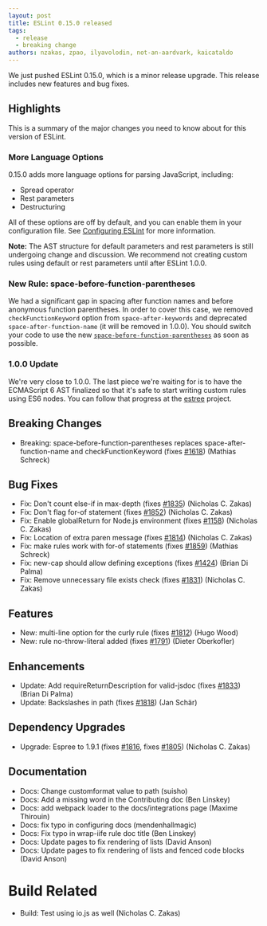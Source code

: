 ```yaml
---
layout: post
title: ESLint 0.15.0 released
tags:
  - release
  - breaking change
authors: nzakas, zpao, ilyavolodin, not-an-aardvark, kaicataldo
---
```


We just pushed ESLint 0.15.0, which is a minor release upgrade. This release includes new features and bug fixes.

## Highlights

This is a summary of the major changes you need to know about for this version of ESLint.

### More Language Options

0.15.0 adds more language options for parsing JavaScript, including:

* Spread operator
* Rest parameters
* Destructuring

All of these options are off by default, and you can enable them in your configuration file. See [Configuring ESLint](https://eslint.org/docs/user-guide/configuring) for more information.

**Note:** The AST structure for default parameters and rest parameters is still undergoing change and discussion. We recommend not creating custom rules using default or rest parameters until after ESLint 1.0.0.

### New Rule: space-before-function-parentheses

We had a significant gap in spacing after function names and before anonymous function parentheses. In order to cover this case, we removed `checkFunctionKeyword` option from `space-after-keywords` and deprecated `space-after-function-name` (it will be removed in 1.0.0). You should switch your code to use the new [`space-before-function-parentheses`](https://eslint.org/docs/rules/space-before-function-parentheses) as soon as possible.

### 1.0.0 Update

We're very close to 1.0.0. The last piece we're waiting for is to have the ECMAScript 6 AST finalized so that it's safe to start writing custom rules using ES6 nodes. You can follow that progress at the [estree](https://github.com/estree/estree/) project.

## Breaking Changes

* Breaking: space-before-function-parentheses replaces space-after-function-name and checkFunctionKeyword (fixes [#1618](https://github.com/eslint/eslint/issues/1618)) (Mathias Schreck)

## Bug Fixes

* Fix: Don't count else-if in max-depth (fixes [#1835](https://github.com/eslint/eslint/issues/1835)) (Nicholas C. Zakas)
* Fix: Don't flag for-of statement (fixes [#1852](https://github.com/eslint/eslint/issues/1852)) (Nicholas C. Zakas)
* Fix: Enable globalReturn for Node.js environment (fixes [#1158](https://github.com/eslint/eslint/issues/1158)) (Nicholas C. Zakas)
* Fix: Location of extra paren message (fixes [#1814](https://github.com/eslint/eslint/issues/1814)) (Nicholas C. Zakas)
* Fix: make rules work with for-of statements (fixes [#1859](https://github.com/eslint/eslint/issues/1859)) (Mathias Schreck)
* Fix: new-cap should allow defining exceptions (fixes [#1424](https://github.com/eslint/eslint/issues/1424)) (Brian Di Palma)
* Fix: Remove unnecessary file exists check (fixes [#1831](https://github.com/eslint/eslint/issues/1831)) (Nicholas C. Zakas)

## Features

* New: multi-line option for the curly rule (fixes [#1812](https://github.com/eslint/eslint/issues/1812)) (Hugo Wood)
* New: rule no-throw-literal added (fixes [#1791](https://github.com/eslint/eslint/issues/1791)) (Dieter Oberkofler)

## Enhancements

* Update: Add requireReturnDescription for valid-jsdoc (fixes [#1833](https://github.com/eslint/eslint/issues/1833)) (Brian Di Palma)
* Update: Backslashes in path (fixes [#1818](https://github.com/eslint/eslint/issues/1818)) (Jan Schär)

## Dependency Upgrades

* Upgrade: Espree to 1.9.1 (fixes [#1816](https://github.com/eslint/eslint/issues/1816), fixes [#1805](https://github.com/eslint/eslint/issues/1805)) (Nicholas C. Zakas)

## Documentation

* Docs: Change customformat value to path (suisho)
* Docs: Add a missing word in the Contributing doc (Ben Linskey)
* Docs: add webpack loader to the docs/integrations page (Maxime Thirouin)
* Docs: fix typo in configuring docs (mendenhallmagic)
* Docs: Fix typo in wrap-iife rule doc title (Ben Linskey)
* Docs: Update pages to fix rendering of lists (David Anson)
* Docs: Update pages to fix rendering of lists and fenced code blocks (David Anson)

# Build Related

* Build: Test using io.js as well (Nicholas C. Zakas)
